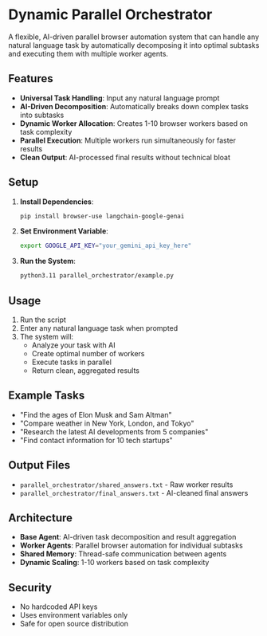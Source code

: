 # Dynamic Parallel Orchestrator

A flexible, AI-driven parallel browser automation system that can handle any natural language task by automatically decomposing it into optimal subtasks and executing them with multiple worker agents.

## Features

- **Universal Task Handling**: Input any natural language prompt
- **AI-Driven Decomposition**: Automatically breaks down complex tasks into subtasks
- **Dynamic Worker Allocation**: Creates 1-10 browser workers based on task complexity
- **Parallel Execution**: Multiple workers run simultaneously for faster results
- **Clean Output**: AI-processed final results without technical bloat

## Setup

1. **Install Dependencies**:
   ```bash
   pip install browser-use langchain-google-genai
   ```

2. **Set Environment Variable**:
   ```bash
   export GOOGLE_API_KEY="your_gemini_api_key_here"
   ```

3. **Run the System**:
   ```bash
   python3.11 parallel_orchestrator/example.py
   ```

## Usage

1. Run the script
2. Enter any natural language task when prompted
3. The system will:
   - Analyze your task with AI
   - Create optimal number of workers
   - Execute tasks in parallel
   - Return clean, aggregated results

## Example Tasks

- "Find the ages of Elon Musk and Sam Altman"
- "Compare weather in New York, London, and Tokyo"
- "Research the latest AI developments from 5 companies"
- "Find contact information for 10 tech startups"

## Output Files

- `parallel_orchestrator/shared_answers.txt` - Raw worker results
- `parallel_orchestrator/final_answers.txt` - AI-cleaned final answers

## Architecture

- **Base Agent**: AI-driven task decomposition and result aggregation
- **Worker Agents**: Parallel browser automation for individual subtasks
- **Shared Memory**: Thread-safe communication between agents
- **Dynamic Scaling**: 1-10 workers based on task complexity

## Security

- No hardcoded API keys
- Uses environment variables only
- Safe for open source distribution 
